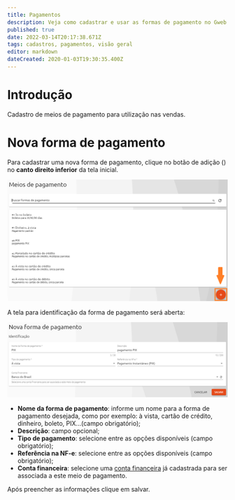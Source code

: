 ```yaml
---
title: Pagamentos
description: Veja como cadastrar e usar as formas de pagamento no Gweb
published: true
date: 2022-03-14T20:17:38.671Z
tags: cadastros, pagamentos, visão geral
editor: markdown
dateCreated: 2020-01-03T19:30:35.400Z
---
```


# Introdução

Cadastro de meios de pagamento para utilização nas vendas.

# Nova forma de pagamento

Para cadastrar uma nova forma de pagamento, clique no botão de adição (<em class="mdi mdi-plus"></em>) no **canto direito inferior** da tela inicial.

![listagem.png](/cadastros/pagamentos/nova_forma_pagamento.png)

A tela para identificação da forma de pagamento será aberta:

![nova forma pagamento.png](/cadastros/pagamentos/forma_pagamento.png)

- **Nome da forma de pagamento**: informe um nome para a forma de pagamento desejada, como por exemplo: à vista, cartão de crédito, dinheiro, boleto, PIX...(campo obrigatório);
- **Descrição**: campo opcional;
- **Tipo de pagamento**: selecione entre as opções disponíveis (campo obrigatório);
- **Referência na NF-e**: selecione entre as opções disponíveis (campo obrigatório);
- **Conta financeira**: selecione uma [conta financeira](/financeiro/contas) já cadastrada para ser associada a este meio de pagamento.

Após preencher as informações clique em <span class="mat-button mdi "> salvar</span>.
